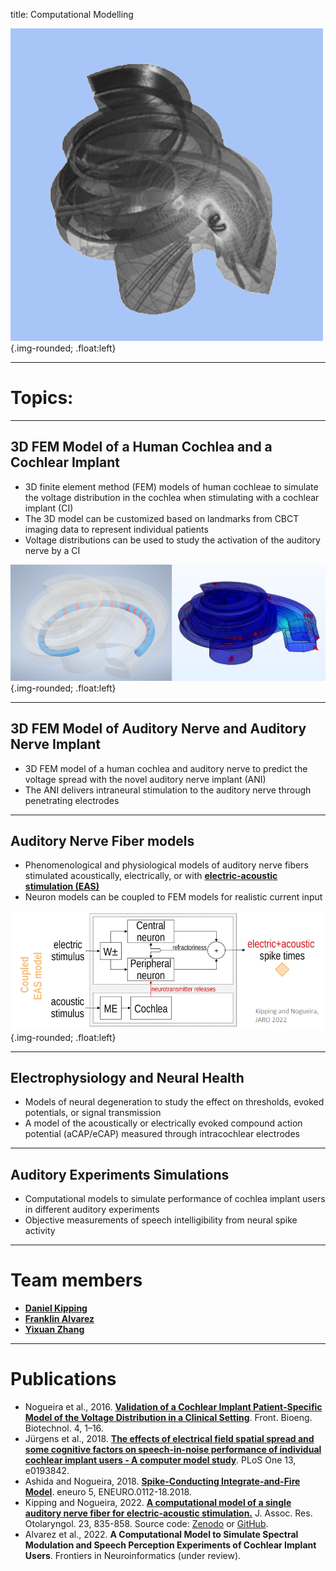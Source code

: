 title: Computational Modelling

![Logo_modelling](logo_modelling_new.png){.img-rounded; .float:left}  

---

# Topics:

---

##  3D FEM Model of a Human Cochlea and a Cochlear Implant
- 3D finite element method (FEM) models of human cochleae to simulate the voltage distribution in the cochlea when stimulating with a cochlear implant (CI)
- The 3D model can be customized based on landmarks from CBCT imaging data to represent individual patients
- Voltage distributions can be used to study the activation of the auditory nerve by a CI   

![Image of 3D FEM Model](modelling_FEM.png){.img-rounded; .float:left}  

---

##  3D FEM Model of Auditory Nerve and Auditory Nerve Implant
- 3D FEM model of a human cochlea and auditory nerve to predict the voltage spread with the novel auditory nerve implant (ANI)
- The ANI delivers intraneural stimulation to the auditory nerve through penetrating electrodes   

---

## Auditory Nerve Fiber models
- Phenomenological and physiological models of auditory nerve fibers stimulated acoustically, electrically, or with **[electric-acoustic stimulation (EAS)](https://vianna.de/01_workgroups/nogueira/research/eas.html)**
- Neuron models can be coupled to FEM models for realistic current input

![Image of auditory nerve fiber model for EAS](modelling_EAS.png){.img-rounded; .float:left} 

---

## Electrophysiology and Neural Health
- Models of neural degeneration to study the effect on thresholds, evoked potentials, or signal transmission 
- A model of the acoustically or electrically evoked compound action potential (aCAP/eCAP) measured through intracochlear electrodes  

---

## Auditory Experiments Simulations
- Computational models to simulate performance of cochlea implant users in different auditory experiments
- Objective measurements of speech intelligibility from neural spike activity

---

# Team members
- **[Daniel Kipping](https://vianna.de/01_workgroups/nogueira/staff/daniel.html)**
- **[Franklin Alvarez](https://vianna.de/01_workgroups/nogueira/staff/franklin.html)**
- **[Yixuan Zhang]((https://www.vianna.de/01_workgroups/nogueira/staff/zhang.html))**

---

# Publications
- Nogueira et al., 2016. **[Validation of a Cochlear Implant Patient-Specific Model of the Voltage Distribution in a Clinical Setting](https://doi.org/10.3389/fbioe.2016.00084)**. Front. Bioeng. Biotechnol. 4, 1–16. 
- Jürgens et al., 2018. **[The effects of electrical field spatial spread and some cognitive factors on speech-in-noise performance of individual cochlear implant users - A computer model study](https://doi.org/10.1371/journal.pone.0193842)**. PLoS One 13, e0193842. 
- Ashida and Nogueira, 2018. **[Spike-Conducting Integrate-and-Fire Model](https://doi.org/10.1523/ENEURO.0112-18.2018)**. eneuro 5, ENEURO.0112-18.2018. 
- Kipping and Nogueira, 2022. **[A computational model of a single auditory nerve fiber for electric-acoustic stimulation.](https://doi.org/10.1007/s10162-022-00870-2)** J. Assoc. Res. Otolaryngol. 23, 835-858. Source code: [Zenodo](https://doi.org/10.5281/zenodo.5467990) or [GitHub](https://github.com/APGDHZ/Single-fiber-EAS-model/releases/tag/v1.0.2).
- Alvarez et al., 2022. **A Computational Model to Simulate Spectral Modulation and Speech Perception Experiments of Cochlear Implant Users**. Frontiers in Neuroinformatics (under review).
